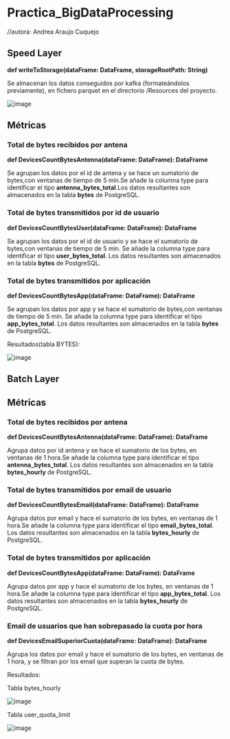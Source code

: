 # Practica_BigDataProcessing
//autora: Andrea Araujo Cuquejo

## Speed Layer

**def writeToStorage(dataFrame: DataFrame, storageRootPath: String)**

Se almacenan los datos conseguidos por kafka (formateándolos previamente), en fichero parquet en el directorio /Resources del proyecto.

![image](https://user-images.githubusercontent.com/73897328/155849077-c5a4c7c6-7abd-4ac4-9e7a-c31e49fce549.png)


## Métricas

### Total de bytes recibidos por antena
**def DevicesCountBytesAntenna(dataFrame: DataFrame): DataFrame**

Se agrupan los datos por el id de antena y se hace un sumatorio de bytes,con ventanas de tiempo de 5 min.Se añade la columna type para identificar el tipo  **antenna_bytes_total**.Los datos resultantes son almacenados en la tabla **bytes** de PostgreSQL.

### Total de bytes transmitidos por id de usuario
**def DevicesCountBytesUser(dataFrame: DataFrame): DataFrame**

Se agrupan los datos por el id de usuario y se hace el sumatorio de bytes,con ventanas de tiempo de 5 min. Se añade la columna type para identificar el tipo  **user_bytes_total**. Los datos resultantes son almacenados en la tabla **bytes** de PostgreSQL.


### Total de bytes transmitidos por aplicación
**def DevicesCountBytesApp(dataFrame: DataFrame): DataFrame**

Se agrupan los datos por app y se hace el sumatorio de bytes,con ventanas de tiempo de 5 min. Se añade la columna type para identificar el tipo  **app_bytes_total**. Los datos resultantes son almacenados en la tabla **bytes** de PostgreSQL.


Resultados(tabla BYTES):

![image](https://user-images.githubusercontent.com/73897328/155848350-380046ba-dc34-41a5-8843-20e95ead67a9.png)


## Batch Layer

## Métricas

### Total de bytes recibidos por antena

**def DevicesCountBytesAntenna(dataFrame: DataFrame): DataFrame**

Agrupa datos por id antena y se hace el sumatorio de los bytes, en ventanas de 1 hora.Se añade la columna type para identificar el tipo  **antenna_bytes_total**. Los datos resultantes son almacenados en la tabla **bytes_hourly** de PostgreSQL.

### Total de bytes transmitidos por email de usuario

**def DevicesCountBytesEmail(dataFrame: DataFrame): DataFrame**

Agrupa datos por email y hace el sumatorio de los bytes, en ventanas de 1 hora.Se añade la columna type para identificar el tipo  **email_bytes_total**. Los datos resultantes son almacenados en la tabla **bytes_hourly** de PostgreSQL.

### Total de bytes transmitidos por aplicación

**def DevicesCountBytesApp(dataFrame: DataFrame): DataFrame**

Agrupa datos por app y hace el sumatorio de los bytes, en ventanas de 1 hora.Se añade la columna type para identificar el tipo  **app_bytes_total**. Los datos resultantes son almacenados en la tabla **bytes_hourly** de PostgreSQL.


### Email de usuarios que han sobrepasado la cuota por hora

**def DevicesEmailSuperiorCuota(dataFrame: DataFrame): DataFrame**

Agrupa los datos por email y hace el sumatorio de los bytes, en ventanas de 1 hora, y se filtran por los email que superan la cuota de bytes.


Resultados:

Tabla bytes_hourly

![image](https://user-images.githubusercontent.com/73897328/155853154-79c86ad2-bb5b-46da-ab69-8cf4518a1319.png)



Tabla user_quota_limit

![image](https://user-images.githubusercontent.com/73897328/155852893-d032d81d-eaca-49a3-96e3-bb8934495aab.png)




